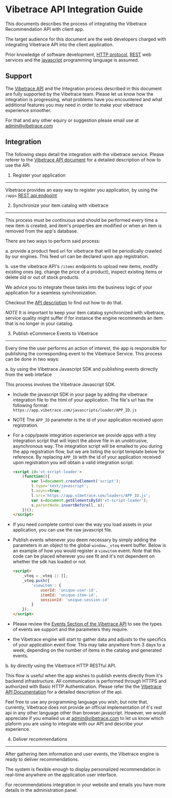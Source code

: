 Vibetrace API Integration Guide
===============================


This documents describes the process of integrating the Vibetrace Recommendation API with client app.

The target audience for this document are the web developers charged with integrating Vibetrace API into the client application.

Prior knowledge of software development, [HTTP protocol](http://en.wikipedia.org/wiki/Representational_state_transfer), [REST](http://ro.wikipedia.org/wiki/HTTP) web services and the [javascript](http://en.wikipedia.org/wiki/JavaScript) programming language is assumed.


Support
-------

The [Vibetrace API](https://github.com/vibetrace/api/blob/master/README.markdown) and the Integration process described in this document are fully supported by the Vibetrace team. Please let us know how the integration is progressing, what problems have you encountered and what additional features you may need in order to make your vibetrace experience smoother.

For that and any other equiry or suggestion please email use at [admin@vibetrace.com](mailto:admin@vibetrace.com)


Integration
-----------

The following steps detail the integration with the vibetrace service. Please referer to the [Vibetrace API document](https://github.com/vibetrace/api/blob/master/README.markdown) for a detailed description of how to use the API.


1. Register your application
----------------------------

Vibetrace provides an easy way to register you application, by using the `/apps` [REST api endpoint](https://github.com/vibetrace/api#apps)


2. Synchronize your item catalog with vibetrace
-----------------------------------------------

This process must be continuous and should be performed every time a new item is created, and item's properties are modified or when an item is removed from the app's database.

There are two ways to perform said process:

a. provide a product feed url for vibetrace that will be periodically crawled by our engines. This feed url can be declared upon app registration.

b. use the vibetrace API's `/items` endpoints to upload new items, modify existing ones (eg. change the price of a product), inspect existing items or delete old or out of stock products.

We advice you to integrate these tasks into the business logic of your application for a seamless synchronization.

Checkout the [API description](https://github.com/vibetrace/api/blob/master/README.markdown) to find out how to do that.

_NOTE_ It is important to keep your item catalog synchronized with vibetrace, service quality might suffer if for instance the engine recommends an item that is no longer in your catalog.


3. Publish eCommerce Events to Vibetrace
----------------------------------------

Every time the user performs an action of interest, the app is responsible for publishing the corresponding event to the Vibetrace Service. This process can be done in two ways:


a. by using the Vibetrace Javascript SDK and publishing events dirrectly from the web inteface

This process involves the Vibetrace Javascript SDK.

- Include the javascript SDK in your page by adding the vibetrace integration file to the html of your application. The file's url has the following format:
    `https://app.vibetrace.com/javascripts/loader/APP_ID.js`

- NOTE The `APP_ID` parameter is the id of your application received upon registration.

- For a copy/paste integration experience we provide apps with a tiny integration script that will inject the above file in an unobtrusive, asynchronous way. The integration script will be emailed to you during the app registration flow, but we are listing the script template below for reference. By replacing `APP_ID` with the id of your application received upon registration you will obtain a valid integration script.

    ````html
    <script id='vt-script-loader'>
        (function(){
            var l=document.createElement('script');
            l.type='text/javascript';
            l.async=true;
            l.src='https://app.vibetrace.com/loaders/APP_ID.js';
            var s=document.getElementsById('vt-script-loader');
            s.parentNode.insertBefore(l, s);
        })();
    </script>
    ````

- If you need complete control over the way you load assets in your application, you can use the raw javascript file.

- Publish events whenever you deem necessary by simply adding the parameters in an object to the global `window._vteq` event buffer. Below is an example of how you would register a `viewitem` event. _Note_ that this code can be placed wherever you see fit and it's not dependent on whether the sdk has loaded or not.

    ````html
    <script>
        _vteq = _vteq || [];
        _vteq.push({
            'viewitem': {
                userId: 'unique-user-id',
                itemId: 'unique-item-id',
                sessionId: 'unique-session-id'
            }
        });
    </script>
    ````

- Please review the [Events Section of the Vibetrace API](https://github.com/vibetrace/api#events) to see the types of events we support and the parameters they require.

- the Vibetrace engine will start to gather data and adjusts to the specifics of your application event flow. This may take anywhere from 3 days to a week, depending on the number of items in the catalog and generated events.


b. by directly using the Vibetrace HTTP RESTful API.

This flow is useful when the app wishes to publish events directly from it's backend infrastructure. All communication is performed through HTTPS and authorized with Basic HTTP Authentication. Please refer the the [Vibetrace API Documentation](https://github.com/vibetrace/api) for a detailed description of the api.

Feel free to use any programming language you wish, but note that, currently, Vibetrace does not provide an official implementation of it's rest api in any other language other than browser javascript. However, we would appreciate if you emailed us at [admin@vibetrace.com](mailto:admin@vibetrace.com) to let us know which plaform you are using to integrate with our API and describe your experience.


4. Deliver recommendations
--------------------------

After gathering item information and user events, the Vibetrace engine is ready to deliver recommendations.

The system is flexible enough to display personalized recommendation in real-time anywhere on the application user interface.

For recommendations integration in your website and emails you have more details in the administration panel.
